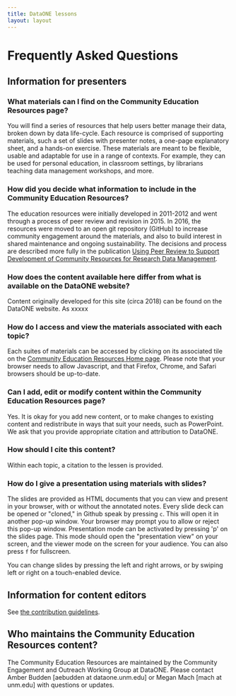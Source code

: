 ```yaml
---
title: DataONE lessons
layout: layout
---
```



# Frequently Asked Questions


## Information for presenters

### What materials can I find on the Community Education Resources page?

You will find a series of resources that help users better manage their data, broken down by data life-cycle. Each resource is comprised of supporting materials, such a set of slides with presenter notes, a one-page explanatory sheet, and a hands-on exercise. These materials are meant to be flexible, usable and adaptable for use in a range of contexts. For example, they can be used for personal education, in classroom settings, by librarians teaching data management workshops, and more. 

### How did you decide what information to include in the Community Education Resources?
The education resources were initially developed in 2011-2012 and went through a process of peer review and revision in 2015. In 2016, the  resources were moved to an open git repository (GitHub) to increase community engagement around the materials, and also to build interest in shared maintenance and ongoing sustainability. The decisions and process are described more fully in the publication [Using Peer Review to Support Development of Community Resources for Research Data Management][MnmgtPub].

### How does the content available here differ from what is available on the DataONE website?

Content originally developed for this site (circa 2018) can be found on the DataONE website. As xxxxx

### How do I access and view the materials associated with each topic?

Each suites of materials can be accessed by clicking on its associated tile on the [Community Education Resources Home page][website]. Please note that your browser needs to allow Javascript, and that Firefox, Chrome, and Safari browsers should be up-to-date. 

### Can I add, edit or modify content within the Community Education Resources page?

Yes. It is okay for you add new content, or to make changes to existing content and redistribute in ways that suit your needs, such as PowerPoint. We ask that you provide appropriate citation and attribution to DataONE. 

### How should I cite this content?

Within each topic, a citation to the lessen is provided.

### How do I give a presentation using materials with slides?

The slides are provided as HTML documents that you can view and present in your browser, with or without the annotated notes. Every slide deck can be opened or "cloned," in Github speak by pressing `c`. This will open it in another pop-up window. Your browser may prompt you to allow or reject this pop-up window. Presentation mode can be activated by pressing 'p' on the slides page. This mode should open the "presentation view" on your screen, and the viewer mode on the screen for your audience. You can also press `f` for fullscreen.

You can change slides by pressing the left and right arrows, or by swiping left or right on a touch-enabled device.



## Information for content editors

See [the contribution guidelines][CONTRIB].

## Who maintains the Community Education Resources content?
The Community Education Resources are maintained by the Community Engagement and Outreach Working Group at DataONE. Please contact Amber Budden [aebudden at dataone.unm.edu] or Megan Mach [mach at unm.edu] with questions or updates.
<!-- TODO -->

[website]: ./ "Lessons homepage"
[CONTRIB]: ./CONTRIBUTING.html "Contribution guidelines"
[MnmgtPub]: http://dx.doi.org/10.7191/jeslib.2017.1114 "Peer-review in Data Management"
